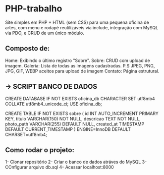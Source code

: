 # PHP-trabalho

Site simples em PHP + HTML (sem CSS) para uma pequena oficina de artes, com menu e rodapé reutilizáveis via include, integração com MySQL via PDO, e CRUD de um único módulo.
## Composto de:
Home: Exibindo o último registro "Sobre".
Sobre: CRUD com upload de imagem.
Galeria: Lista de todas as imagens cadastradas.
P.S JPEG, PNG, JPG, GIF, WEBP aceitos para upload de imagem
Contato: Página estrutural.

## -> SCRIPT BANCO DE DADOS
CREATE DATABASE IF NOT EXISTS oficina_db
  CHARACTER SET utf8mb4 COLLATE utf8mb4_unicode_ci;
USE oficina_db;

CREATE TABLE IF NOT EXISTS sobre (
  id INT AUTO_INCREMENT PRIMARY KEY,
  titulo VARCHAR(150) NOT NULL,
  descricao TEXT NOT NULL,
  photo_path VARCHAR(255) DEFAULT NULL,
  created_at TIMESTAMP DEFAULT CURRENT_TIMESTAMP
) ENGINE=InnoDB DEFAULT CHARSET=utf8mb4;


## Como rodar o projeto:
1- Clonar repositório
2- Criar o banco de dados atráves do MySQL
3- COnfigurar arquivo db.sql
4- Acessar localhost:8000

